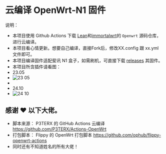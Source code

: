 
# 云编译 OpenWrt-N1 固件

说明：
- 本项目使用 Github Actions 下载 [Lean](https://github.com/coolsnowwolf/lede)和[immortalwrt](https://github.com/immortalwrt/immortalwrt/tree/master)的 `Openwrt` 源码仓库，进行云编译。
- 本项目看心情更新。想要自己编译，直接Fork后，修改XX.config 跟 xx.yml 文件即可。
- 本项目编译固件适配斐讯 N1 盒子，如需刷机，可直接下载 [releases](https://github.com/woni928/My-OpenWrt/releases) 其固件。
- 本项目所含插件请看图：
- 23.05
- ![23 05](https://github.com/user-attachments/assets/77c38fd4-0ff5-43cc-b767-30e9c1b9862b)
- 
- 24.10
- ![24 10](https://github.com/user-attachments/assets/8c2912b6-b35c-40ff-9243-353a20335a28)

## 感谢 ❤️ 以下大佬。
- 脚本来源： P3TERX 的 GitHub Actions 云编译  https://github.com/P3TERX/Actions-OpenWrt
- 打包脚本： Flippy 的 OpenWrt 打包脚本  https://github.com/ophub/flippy-openwrt-actions
- 同时还有不知道姓名的所有大佬！
